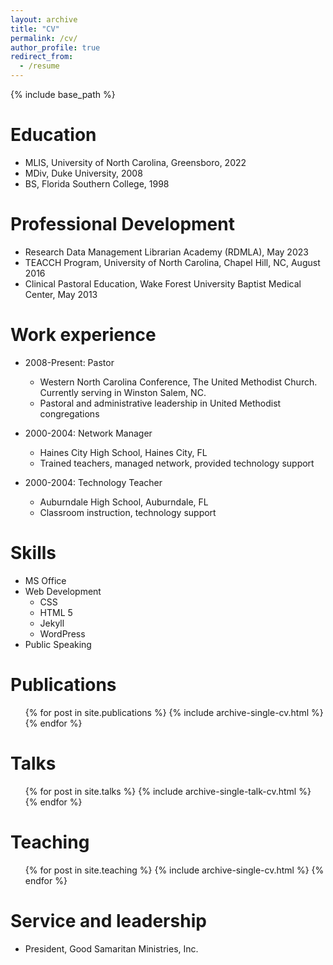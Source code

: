 ```yaml
---
layout: archive
title: "CV"
permalink: /cv/
author_profile: true
redirect_from:
  - /resume
---
```


{% include base_path %}

Education
======
* MLIS, University of North Carolina, Greensboro, 2022
* MDiv, Duke University, 2008
* BS, Florida Southern College, 1998

Professional Development
======
* Research Data Management Librarian Academy (RDMLA), May 2023
* TEACCH Program, University of North Carolina, Chapel Hill, NC, August 2016
* Clinical Pastoral Education, Wake Forest University Baptist Medical Center, May 2013

Work experience
======
* 2008-Present: Pastor
  * Western North Carolina Conference, The United Methodist Church. Currently serving in Winston Salem, NC.
  * Pastoral and administrative leadership in United Methodist congregations

* 2000-2004: Network Manager
    * Haines City High School, Haines City, FL
    * Trained teachers, managed network, provided technology support

* 2000-2004: Technology Teacher
    * Auburndale High School, Auburndale, FL
    * Classroom instruction, technology support

Skills
======
* MS Office
* Web Development
  * CSS
  * HTML 5
  * Jekyll
  * WordPress
* Public Speaking

Publications
======
  <ul>{% for post in site.publications %}
    {% include archive-single-cv.html %}
  {% endfor %}</ul>

Talks
======
  <ul>{% for post in site.talks %}
    {% include archive-single-talk-cv.html %}
  {% endfor %}</ul>

Teaching
======
  <ul>{% for post in site.teaching %}
    {% include archive-single-cv.html %}
  {% endfor %}</ul>

Service and leadership
======
* President, Good Samaritan Ministries, Inc.
